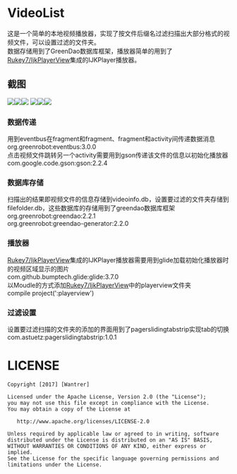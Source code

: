 # VideoList
这是一个简单的本地视频播放器，实现了按文件后缀名过滤扫描出大部分格式的视频文件，可以设置过滤的文件夹。<br>
数据存储用到了GreenDao数据库框架，播放器简单的用到了[Rukey7/IjkPlayerView](https://github.com/Rukey7/IjkPlayerView)集成的IJKPlayer播放器。
## 截图
![](https://github.com/Wantrer/VideoList/raw/master/screenshot/1.png)![](https://github.com/Wantrer/VideoList/raw/master/screenshot/2.png)![](https://github.com/Wantrer/VideoList/raw/master/screenshot/3.png)
![](https://github.com/Wantrer/VideoList/raw/master/screenshot/4.png)![](https://github.com/Wantrer/VideoList/raw/master/screenshot/5.png)![](https://github.com/Wantrer/VideoList/raw/master/screenshot/6.png)
### 数据传递
用到eventbus在fragment和fragment、fragment和activity间传递数据消息<br>
org.greenrobot:eventbus:3.0.0<br>
点击视频文件跳转另一个activity需要用到gson传递该文件的信息以初始化播放器<br>
com.google.code.gson:gson:2.2.4
### 数据库存储
扫描出的结果即视频文件的信息存储到videoinfo.db，设置要过滤的文件夹存储到filefolder.db，这些数据库的存储用到了greendao数据库框架<br>
org.greenrobot:greendao:2.2.1<br>
org.greenrobot:greendao-generator:2.2.0
### 播放器
[Rukey7/IjkPlayerView](https://github.com/Rukey7/IjkPlayerView)集成的IJKPlayer播放器需要用到glide加载初始化播放器时的视频区域显示的图片<br>
com.github.bumptech.glide:glide:3.7.0<br>
以Moudle的方式添加[Rukey7/IjkPlayerView](https://github.com/Rukey7/IjkPlayerView)中的playerview文件夹<br>
compile project(':playerview')
### 过滤设置
设置要过滤扫描的文件夹的添加的界面用到了pagerslidingtabstrip实现tab的切换<br>
com.astuetz:pagerslidingtabstrip:1.0.1

# LICENSE
```
Copyright [2017] [Wantrer]

Licensed under the Apache License, Version 2.0 (the "License");
you may not use this file except in compliance with the License.
You may obtain a copy of the License at

   http://www.apache.org/licenses/LICENSE-2.0

Unless required by applicable law or agreed to in writing, software
distributed under the License is distributed on an "AS IS" BASIS,
WITHOUT WARRANTIES OR CONDITIONS OF ANY KIND, either express or implied.
See the License for the specific language governing permissions and
limitations under the License.
```

